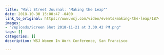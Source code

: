 ```yaml
---
title: 'Wall Street Journal: "Making the Leap"'
date: 2018-10-30 15:00:47 -0400
link_to_original: https://www.wsj.com/video/events/making-the-leap/1B74DF2B-3C32-434B-8383-2AA55FDEC2A5.html
images:
- "/uploads/Screen Shot 2018-11-21 at 3.30.42 PM.png"
tags: []
categories: []
description: WSJ Women In Work Conference, San Francisco

---
```

